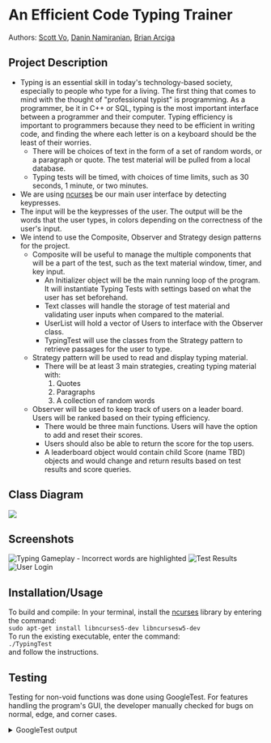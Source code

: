 # An Efficient Code Typing Trainer
 
Authors: [Scott Vo](https://github.com/hscottvo), [Danin Namiranian](https://github.com/Danin1993), [Brian Arciga](https://github.com/brianarciga1)

## Project Description
* Typing is an essential skill in today's technology-based society, especially to people who type for a living. The first thing that comes to mind with the thought of "professional typist" is programming. As a programmer, be it in C++ or SQL, typing is the most important interface between a programmer and their computer. Typing efficiency is important to programmers because they need to be efficient in writing code, and finding the where each letter is on a keyboard should be the least of their worries. 
  * There will be choices of text in the form of a set of random words, or a paragraph or quote. The test material will be pulled from a local database. 
  * Typing tests will be timed, with choices of time limits, such as 30 seconds, 1 minute, or two minutes. 
* We are using [ncurses](https://pubs.opengroup.org/onlinepubs/7908799/xcurses/curses.h.html) be our main user interface by detecting keypresses. 
* The input will be the keypresses of the user. The output will be the words that the user types, in colors depending on the correctness of the user's input. 
* We intend to use the Composite, Observer and Strategy design patterns for the project. 
  * Composite will be useful to manage the multiple components that will be a part of the test, such as the text material window, timer, and key input. 
    * An Initializer object will be the main running loop of the program. It will instantiate Typing Tests with settings based on what the user has set beforehand. 
    * Text classes will handle the storage of test material and validating user inputs when compared to the material. 
    * UserList will hold a vector of Users to interface with the Observer class.
    * TypingTest will use the classes from the Strategy pattern to retrieve passages for the user to type.
  * Strategy pattern will be used to read and display typing material. 
    * There will be at least 3 main strategies, creating typing material with:
      1. Quotes
      2. Paragraphs
      3. A collection of random words
  * Observer will be used to keep track of users on a leader board. Users will be ranked based on their typing efficiency.
    * There would be three main functions. Users will have the option to add and reset their scores.
    * Users should also be able to return the score for the top users.
    * A leaderboard object would contain child Score (name TBD) objects and would change and return results based on test results and score queries.

## Class Diagram

<img src="https://docs.google.com/drawings/d/e/2PACX-1vSwanho9HYGWpyReDs0W0ro39obf76mRsjeyf73z6PT0jZE5E_Qc7GBUylH1muTeXfJJjXDmGRLVoDr/pub?w=2552&amp;h=1644">

 ## Screenshots
![Typing Gameplay - Incorrect words are highlighted](https://user-images.githubusercontent.com/56327086/101737483-caa1fe80-3a79-11eb-80dc-e40c713de45a.JPG)
![Test Results](https://user-images.githubusercontent.com/56327086/101737106-48193f00-3a79-11eb-9926-380cafc8cfb0.JPG)
![User Login](https://user-images.githubusercontent.com/56327086/101737319-8d3d7100-3a79-11eb-9490-8b9f399d4da8.JPG)

 ## Installation/Usage
To build and compile: 
  In your terminal, install the [ncurses](https://pubs.opengroup.org/onlinepubs/7908799/xcurses/curses.h.html) library by entering the command:  
  <code>sudo apt-get install libncurses5-dev libncursesw5-dev</code>  
To run the existing executable, enter the command:  
  <code>./TypingTest</code>  
and follow the instructions. 
 ## Testing
 Testing for non-void functions was done using GoogleTest. For features handling the program's GUI, the developer manually checked for bugs on normal, edge, and corner cases. 
 <details><summary> GoogleTest output </summary>
 <p>
```./test
[==========] Running 65 tests from 16 test suites.
[----------] Global test environment set-up.
[----------] 3 tests from CompositeWordConstructor
[ RUN      ] CompositeWordConstructor.Default
[       OK ] CompositeWordConstructor.Default (0 ms)
[ RUN      ] CompositeWordConstructor.OneWord
[       OK ] CompositeWordConstructor.OneWord (0 ms)
[ RUN      ] CompositeWordConstructor.PosWords
[       OK ] CompositeWordConstructor.PosWords (0 ms)
[----------] 3 tests from CompositeWordConstructor (0 ms total)

[----------] 7 tests from CompositeWordCheck
[ RUN      ] CompositeWordCheck.NoInput
[       OK ] CompositeWordCheck.NoInput (0 ms)
[ RUN      ] CompositeWordCheck.WordEmpty
[       OK ] CompositeWordCheck.WordEmpty (0 ms)
[ RUN      ] CompositeWordCheck.RefEmpty
[       OK ] CompositeWordCheck.RefEmpty (0 ms)
[ RUN      ] CompositeWordCheck.Incorrect
[       OK ] CompositeWordCheck.Incorrect (0 ms)
[ RUN      ] CompositeWordCheck.Correct
[       OK ] CompositeWordCheck.Correct (0 ms)
[ RUN      ] CompositeWordCheck.Punctuation
[       OK ] CompositeWordCheck.Punctuation (0 ms)
[ RUN      ] CompositeWordCheck.Case
[       OK ] CompositeWordCheck.Case (0 ms)
[----------] 7 tests from CompositeWordCheck (0 ms total)

[----------] 4 tests from CompositeWordLen
[ RUN      ] CompositeWordLen.Empty
[       OK ] CompositeWordLen.Empty (0 ms)
[ RUN      ] CompositeWordLen.Pos
[       OK ] CompositeWordLen.Pos (0 ms)
[ RUN      ] CompositeWordLen.LargePos
[       OK ] CompositeWordLen.LargePos (0 ms)
[ RUN      ] CompositeWordLen.Punctuation
[       OK ] CompositeWordLen.Punctuation (0 ms)
[----------] 4 tests from CompositeWordLen (0 ms total)

[----------] 2 tests from CompositeWordSet
[ RUN      ] CompositeWordSet.Incorrect
[       OK ] CompositeWordSet.Incorrect (0 ms)
[ RUN      ] CompositeWordSet.Correct
[       OK ] CompositeWordSet.Correct (0 ms)
[----------] 2 tests from CompositeWordSet (0 ms total)

[----------] 1 test from CompositePassageConstructor
[ RUN      ] CompositePassageConstructor.Constructor
[       OK ] CompositePassageConstructor.Constructor (0 ms)
[----------] 1 test from CompositePassageConstructor (0 ms total)

[----------] 4 tests from CompositePassageLen
[ RUN      ] CompositePassageLen.Empty
[       OK ] CompositePassageLen.Empty (0 ms)
[ RUN      ] CompositePassageLen.Incomplete
[       OK ] CompositePassageLen.Incomplete (0 ms)
[ RUN      ] CompositePassageLen.CompleteIncorrect
[       OK ] CompositePassageLen.CompleteIncorrect (0 ms)
[ RUN      ] CompositePassageLen.OneLongWord
[       OK ] CompositePassageLen.OneLongWord (0 ms)
[----------] 4 tests from CompositePassageLen (1 ms total)

[----------] 9 tests from CompositePassageCorrect
[ RUN      ] CompositePassageCorrect.OneEmpty
[       OK ] CompositePassageCorrect.OneEmpty (0 ms)
[ RUN      ] CompositePassageCorrect.OneCorrect
[       OK ] CompositePassageCorrect.OneCorrect (0 ms)
[ RUN      ] CompositePassageCorrect.TooLong
[       OK ] CompositePassageCorrect.TooLong (0 ms)
[ RUN      ] CompositePassageCorrect.TooShort
[       OK ] CompositePassageCorrect.TooShort (0 ms)
[ RUN      ] CompositePassageCorrect.BeforeEmpty
[       OK ] CompositePassageCorrect.BeforeEmpty (0 ms)
[ RUN      ] CompositePassageCorrect.BeforeIncorrect
[       OK ] CompositePassageCorrect.BeforeIncorrect (0 ms)
[ RUN      ] CompositePassageCorrect.MiddleIncorrect
[       OK ] CompositePassageCorrect.MiddleIncorrect (0 ms)
[ RUN      ] CompositePassageCorrect.SmallAllCorrect
[       OK ] CompositePassageCorrect.SmallAllCorrect (0 ms)
[ RUN      ] CompositePassageCorrect.LargeAllCorrect
[       OK ] CompositePassageCorrect.LargeAllCorrect (0 ms)
[----------] 9 tests from CompositePassageCorrect (0 ms total)

[----------] 5 tests from CompositePassageCheck
[ RUN      ] CompositePassageCheck.Empty
[       OK ] CompositePassageCheck.Empty (0 ms)
[ RUN      ] CompositePassageCheck.IncompleteCorrect
[       OK ] CompositePassageCheck.IncompleteCorrect (0 ms)
[ RUN      ] CompositePassageCheck.IncompleteIncorrect
[       OK ] CompositePassageCheck.IncompleteIncorrect (0 ms)
[ RUN      ] CompositePassageCheck.CompleteCorrect
[       OK ] CompositePassageCheck.CompleteCorrect (0 ms)
[ RUN      ] CompositePassageCheck.CompleteIncorrect
[       OK ] CompositePassageCheck.CompleteIncorrect (0 ms)
[----------] 5 tests from CompositePassageCheck (0 ms total)

[----------] 5 tests from CompositeTestGetAccuracy
[ RUN      ] CompositeTestGetAccuracy.Empty
[       OK ] CompositeTestGetAccuracy.Empty (1 ms)
[ RUN      ] CompositeTestGetAccuracy.Fifty
[       OK ] CompositeTestGetAccuracy.Fifty (0 ms)
[ RUN      ] CompositeTestGetAccuracy.RoundUp
[       OK ] CompositeTestGetAccuracy.RoundUp (0 ms)
[ RUN      ] CompositeTestGetAccuracy.RoundDown
[       OK ] CompositeTestGetAccuracy.RoundDown (0 ms)
[ RUN      ] CompositeTestGetAccuracy.Perfect
[       OK ] CompositeTestGetAccuracy.Perfect (0 ms)
[----------] 5 tests from CompositeTestGetAccuracy (1 ms total)

[----------] 2 tests from STG_Test_Language
[ RUN      ] STG_Test_Language.English
[       OK ] STG_Test_Language.English (0 ms)
[ RUN      ] STG_Test_Language.Spanish
[       OK ] STG_Test_Language.Spanish (0 ms)
[----------] 2 tests from STG_Test_Language (0 ms total)

[----------] 2 tests from STG_Test_DataBase
[ RUN      ] STG_Test_DataBase.getDataBaseSuccess
[       OK ] STG_Test_DataBase.getDataBaseSuccess (0 ms)
[ RUN      ] STG_Test_DataBase.getDataBaseFaild
[       OK ] STG_Test_DataBase.getDataBaseFaild (1 ms)
[----------] 2 tests from STG_Test_DataBase (1 ms total)

[----------] 6 tests from STG_Test_ParagraphGenerator
[ RUN      ] STG_Test_ParagraphGenerator.normalIndex
[       OK ] STG_Test_ParagraphGenerator.normalIndex (0 ms)
[ RUN      ] STG_Test_ParagraphGenerator.outIndex0
[       OK ] STG_Test_ParagraphGenerator.outIndex0 (1 ms)
[ RUN      ] STG_Test_ParagraphGenerator.outIndex1
[       OK ] STG_Test_ParagraphGenerator.outIndex1 (1 ms)
[ RUN      ] STG_Test_ParagraphGenerator.outIndex2
[       OK ] STG_Test_ParagraphGenerator.outIndex2 (1 ms)
[ RUN      ] STG_Test_ParagraphGenerator.size1
[       OK ] STG_Test_ParagraphGenerator.size1 (0 ms)
[ RUN      ] STG_Test_ParagraphGenerator.size2
[       OK ] STG_Test_ParagraphGenerator.size2 (0 ms)
[----------] 6 tests from STG_Test_ParagraphGenerator (4 ms total)

[----------] 8 tests from STG_Test_QuoteGenerator
[ RUN      ] STG_Test_QuoteGenerator.normalIndex0
[       OK ] STG_Test_QuoteGenerator.normalIndex0 (0 ms)
[ RUN      ] STG_Test_QuoteGenerator.normalIndex1
[       OK ] STG_Test_QuoteGenerator.normalIndex1 (0 ms)
[ RUN      ] STG_Test_QuoteGenerator.normalIndex2
[       OK ] STG_Test_QuoteGenerator.normalIndex2 (0 ms)
[ RUN      ] STG_Test_QuoteGenerator.outIndex0
[       OK ] STG_Test_QuoteGenerator.outIndex0 (2 ms)
[ RUN      ] STG_Test_QuoteGenerator.outIndex1
[       OK ] STG_Test_QuoteGenerator.outIndex1 (1 ms)
[ RUN      ] STG_Test_QuoteGenerator.outIndex2
[       OK ] STG_Test_QuoteGenerator.outIndex2 (1 ms)
[ RUN      ] STG_Test_QuoteGenerator.size1
[       OK ] STG_Test_QuoteGenerator.size1 (0 ms)
[ RUN      ] STG_Test_QuoteGenerator.size2
[       OK ] STG_Test_QuoteGenerator.size2 (0 ms)
[----------] 8 tests from STG_Test_QuoteGenerator (4 ms total)

[----------] 3 tests from STG_Test_WordSetGenerator
[ RUN      ] STG_Test_WordSetGenerator.outIndex0
[       OK ] STG_Test_WordSetGenerator.outIndex0 (1 ms)
[ RUN      ] STG_Test_WordSetGenerator.outIndex1
[       OK ] STG_Test_WordSetGenerator.outIndex1 (1 ms)
[ RUN      ] STG_Test_WordSetGenerator.outIndex2
[       OK ] STG_Test_WordSetGenerator.outIndex2 (0 ms)
[----------] 3 tests from STG_Test_WordSetGenerator (3 ms total)

[----------] 1 test from IObserver
[ RUN      ] IObserver.AddUser
[       OK ] IObserver.AddUser (0 ms)
[----------] 1 test from IObserver (0 ms total)

[----------] 3 tests from Observer
[ RUN      ] Observer.AddUser2
[       OK ] Observer.AddUser2 (0 ms)
[ RUN      ] Observer.AddUser3
[       OK ] Observer.AddUser3 (0 ms)
[ RUN      ] Observer.AddUser4
[       OK ] Observer.AddUser4 (0 ms)
[----------] 3 tests from Observer (0 ms total)

[----------] Global test environment tear-down
[==========] 65 tests from 16 test suites ran. (14 ms total)
[  PASSED  ] 65 tests.```
